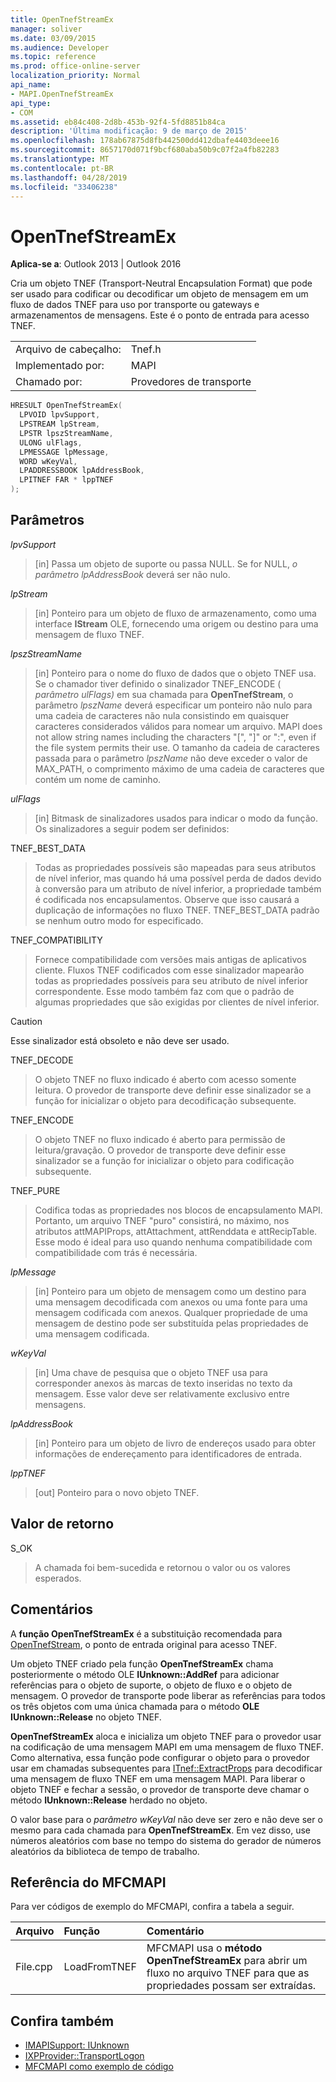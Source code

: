 ```yaml
---
title: OpenTnefStreamEx
manager: soliver
ms.date: 03/09/2015
ms.audience: Developer
ms.topic: reference
ms.prod: office-online-server
localization_priority: Normal
api_name:
- MAPI.OpenTnefStreamEx
api_type:
- COM
ms.assetid: eb84c408-2d8b-453b-92f4-5fd8851b84ca
description: 'Última modificação: 9 de março de 2015'
ms.openlocfilehash: 178ab67875d8fb442500dd412dbafe4403deee16
ms.sourcegitcommit: 8657170d071f9bcf680aba50b9c07f2a4fb82283
ms.translationtype: MT
ms.contentlocale: pt-BR
ms.lasthandoff: 04/28/2019
ms.locfileid: "33406238"
---
```

# <a name="opentnefstreamex"></a>OpenTnefStreamEx

**Aplica-se a**: Outlook 2013 | Outlook 2016 
  
Cria um objeto TNEF (Transport-Neutral Encapsulation Format) que pode ser usado para codificar ou decodificar um objeto de mensagem em um fluxo de dados TNEF para uso por transporte ou gateways e armazenamentos de mensagens. Este é o ponto de entrada para acesso TNEF. 
  
|||
|:-----|:-----|
|Arquivo de cabeçalho:  <br/> |Tnef.h  <br/> |
|Implementado por:  <br/> |MAPI  <br/> |
|Chamado por:  <br/> |Provedores de transporte  <br/> |
   
```cpp
HRESULT OpenTnefStreamEx(
  LPVOID lpvSupport,
  LPSTREAM lpStream,
  LPSTR lpszStreamName,
  ULONG ulFlags,
  LPMESSAGE lpMessage,
  WORD wKeyVal,
  LPADDRESSBOOK lpAddressBook,
  LPITNEF FAR * lppTNEF
);
```

## <a name="parameters"></a>Parâmetros

_lpvSupport_
  
> [in] Passa um objeto de suporte ou passa NULL. Se for NULL,  _o parâmetro lpAddressBook_ deverá ser não nulo. 
    
_lpStream_
  
> [in] Ponteiro para um objeto de fluxo de armazenamento, como uma interface **IStream** OLE, fornecendo uma origem ou destino para uma mensagem de fluxo TNEF. 
    
_lpszStreamName_
  
> [in] Ponteiro para o nome do fluxo de dados que o objeto TNEF usa. Se o chamador tiver definido o sinalizador TNEF_ENCODE ( _parâmetro ulFlags)_ em sua chamada para **OpenTnefStream**, o parâmetro  _lpszName_ deverá especificar um ponteiro não nulo para uma cadeia de caracteres não nula consistindo em quaisquer caracteres considerados válidos para nomear um arquivo. MAPI does not allow string names including the characters "[", "]" or ":", even if the file system permits their use. O tamanho da cadeia de caracteres passada para o parâmetro  _lpszName_ não deve exceder o valor de MAX_PATH, o comprimento máximo de uma cadeia de caracteres que contém um nome de caminho. 
    
_ulFlags_
  
> [in] Bitmask de sinalizadores usados para indicar o modo da função. Os sinalizadores a seguir podem ser definidos:
    
TNEF_BEST_DATA 
  
> Todas as propriedades possíveis são mapeadas para seus atributos de nível inferior, mas quando há uma possível perda de dados devido à conversão para um atributo de nível inferior, a propriedade também é codificada nos encapsulamentos. Observe que isso causará a duplicação de informações no fluxo TNEF. TNEF_BEST_DATA padrão se nenhum outro modo for especificado. 
    
TNEF_COMPATIBILITY 
  
> Fornece compatibilidade com versões mais antigas de aplicativos cliente. Fluxos TNEF codificados com esse sinalizador mapearão todas as propriedades possíveis para seu atributo de nível inferior correspondente. Esse modo também faz com que o padrão de algumas propriedades que são exigidas por clientes de nível inferior. 
    
  > [!CAUTION]
  > Esse sinalizador está obsoleto e não deve ser usado. 
  
TNEF_DECODE 
  
> O objeto TNEF no fluxo indicado é aberto com acesso somente leitura. O provedor de transporte deve definir esse sinalizador se a função for inicializar o objeto para decodificação subsequente.
    
TNEF_ENCODE 
  
> O objeto TNEF no fluxo indicado é aberto para permissão de leitura/gravação. O provedor de transporte deve definir esse sinalizador se a função for inicializar o objeto para codificação subsequente.
    
TNEF_PURE 
  
> Codifica todas as propriedades nos blocos de encapsulamento MAPI. Portanto, um arquivo TNEF "puro" consistirá, no máximo, nos atributos attMAPIProps, attAttachment, attRenddata e attRecipTable. Esse modo é ideal para uso quando nenhuma compatibilidade com compatibilidade com trás é necessária.
    
_lpMessage_
  
> [in] Ponteiro para um objeto de mensagem como um destino para uma mensagem decodificada com anexos ou uma fonte para uma mensagem codificada com anexos. Qualquer propriedade de uma mensagem de destino pode ser substituída pelas propriedades de uma mensagem codificada.
    
_wKeyVal_
  
> [in] Uma chave de pesquisa que o objeto TNEF usa para corresponder anexos às marcas de texto inseridas no texto da mensagem. Esse valor deve ser relativamente exclusivo entre mensagens. 
    
_lpAddressBook_
  
> [in] Ponteiro para um objeto de livro de endereços usado para obter informações de endereçamento para identificadores de entrada. 
    
_lppTNEF_
  
> [out] Ponteiro para o novo objeto TNEF.
    
## <a name="return-value"></a>Valor de retorno

S_OK 
  
> A chamada foi bem-sucedida e retornou o valor ou os valores esperados.
    
## <a name="remarks"></a>Comentários

A **função OpenTnefStreamEx** é a substituição recomendada para [OpenTnefStream](opentnefstream.md), o ponto de entrada original para acesso TNEF. 
  
Um objeto TNEF criado pela função **OpenTnefStreamEx** chama posteriormente o método OLE **IUnknown::AddRef** para adicionar referências para o objeto de suporte, o objeto de fluxo e o objeto de mensagem. O provedor de transporte pode liberar as referências para todos os três objetos com uma única chamada para o método **OLE IUnknown::Release** no objeto TNEF. 
  
**OpenTnefStreamEx** aloca e inicializa um objeto TNEF para o provedor usar na codificação de uma mensagem MAPI em uma mensagem de fluxo TNEF. Como alternativa, essa função pode configurar o objeto para o provedor usar em chamadas subsequentes para [ITnef::ExtractProps](itnef-extractprops.md) para decodificar uma mensagem de fluxo TNEF em uma mensagem MAPI. Para liberar o objeto TNEF e fechar a sessão, o provedor de transporte deve chamar o método **IUnknown::Release** herdado no objeto. 
  
O valor base para o  _parâmetro wKeyVal_ não deve ser zero e não deve ser o mesmo para cada chamada para **OpenTnefStreamEx**. Em vez disso, use números aleatórios com base no tempo do sistema do gerador de números aleatórios da biblioteca de tempo de trabalho.
  
## <a name="mfcmapi-reference"></a>Referência do MFCMAPI

Para ver códigos de exemplo do MFCMAPI, confira a tabela a seguir.
  
|**Arquivo**|**Função**|**Comentário**|
|:-----|:-----|:-----|
|File.cpp  <br/> |LoadFromTNEF  <br/> |MFCMAPI usa o **método OpenTnefStreamEx** para abrir um fluxo no arquivo TNEF para que as propriedades possam ser extraídas.  <br/> |
   
## <a name="see-also"></a>Confira também

- [IMAPISupport: IUnknown](imapisupportiunknown.md)
- [IXPProvider::TransportLogon](ixpprovider-transportlogon.md)
- [MFCMAPI como exemplo de código](mfcmapi-as-a-code-sample.md)

